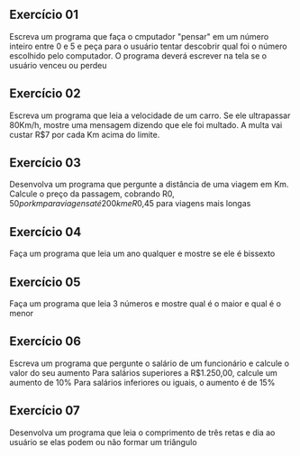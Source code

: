 ## Exercício 01
Escreva um programa que faça o cmputador "pensar" em um número inteiro entre 0 e 5 e peça para o usuário tentar descobrir qual foi o número escolhido pelo computador.
O programa deverá escrever na tela se o usuário venceu ou perdeu

## Exercício 02
Escreva um programa que leia a velocidade de um carro.
Se ele ultrapassar 80Km/h, mostre uma mensagem dizendo que ele foi multado.
A  multa vai custar R$7 por cada Km acima do limite.

## Exercício 03
Desenvolva um programa que pergunte a distância de uma viagem em Km.
Calcule o preço da passagem, cobrando R$0,50 por km para viagens até 200km e R$0,45 para viagens mais longas

## Exercício 04
Faça um programa que leia um ano qualquer e mostre se ele é bissexto

## Exercício 05
Faça um programa que leia 3 números e mostre qual é o maior e qual é o menor

## Exercício 06
Escreva um programa que pergunte o salário de um funcionário e calcule o valor do seu aumento
Para salários superiores a R$1.250,00, calcule um aumento de 10%
Para salários inferiores ou iguais, o aumento é de 15%

## Exercício 07
Desenvolva um programa que leia o comprimento de três retas e dia ao usuário se elas podem ou não formar um triângulo